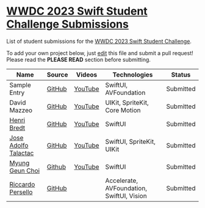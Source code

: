 # [WWDC 2023 Swift Student Challenge Submissions](https://wwdc.github.io/2023)

List of student submissions for the [WWDC 2023 Swift Student Challenge](https://developer.apple.com/wwdc23/swift-student-challenge/).

To add your own project below, just [edit](https://github.com/wwdc/2023/edit/main/README.md) this file and submit a pull request! Please read the **PLEASE READ** section before submitting.

<!-- PLEASE READ! -->
<!-- Insert your name below in alphabetical order by first name. -->
<!-- Please only submit the playgrounds that you submitted for WWDC 2023. -->
<!-- Watch out for columns, you must have 6 pipes or else the gh-pages won't like it. -->
<!-- Please choose one of the following values for the status column: Submitted, Rejected or Accepted -->
<!-- Technologies column should contain 4 maximum, excluding PlaygroundSupport! -->
<!-- We'll try to add all videos to our YouTube Playlist, but if you notice yours isn't added after a few days, please ping @julianschiavo in your *original* PR! -->


| Name | Source |    Videos    | Technologies | Status |
|------|--------|--------------|--------------|--------|
|Sample Entry|[GitHub](https://github.com/wwdc/2023)|[YouTube](https://youtu.be/dQw4w9WgXcQ)|SwiftUI, AVFoundation|Submitted|
|David Mazzeo|[GitHub](https://github.com/TheIntelCorei9/Swift-Student-Challenge-23)|[YouTube](https://www.youtube.com/watch?v=ViGDWfh0ViA)|UIKit, SpriteKit, Core Motion|Submitted|
|[Henri Bredt](https://twitter.com/henricreates) | [GitHub](https://github.com/henribredt) | [YouTube](https://www.youtube.com/watch?v=0ZGPRZ1uUi0) | SwiftUI |Submitted|
|[Jose Adolfo Talactac](https://twitter.com/devjoseadolfo) | [GitHub](https://github.com/devjoseadolfo/LogicBoard) | [YouTube](https://youtu.be/Pg_R5nvF2Tw) | SwiftUI, SpriteKit, UIKit |Submitted|
|[Myung Geun Choi](https://github.com/mgdgc)|[Github](https://github.com/mgdgc/earth-debugger)|[YouTube](https://youtu.be/prc4jeNdFfA)|SwiftUI|Submitted|
|[Riccardo Persello](https://github.com/persello) | [GitHub](https://github.com/persello/ssc23) | | Accelerate, AVFoundation, SwiftUI, Vision | Submitted |
